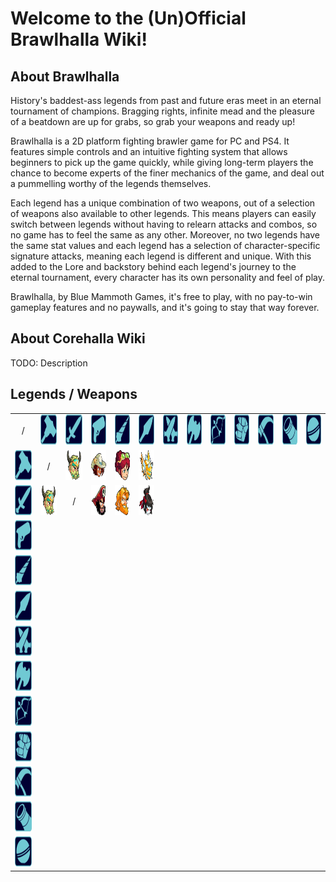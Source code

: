 # Welcome to the (Un)Official Brawlhalla Wiki!

## About Brawlhalla

History's baddest-ass legends from past and future eras meet in an eternal tournament of champions. Bragging rights, infinite mead and the pleasure of a beatdown are up for grabs, so grab your weapons and ready up!<br>

Brawlhalla is a 2D platform fighting brawler game for PC and PS4. It features simple controls and an intuitive fighting system that allows beginners to pick up the game quickly, while giving long-term players the chance to become experts of the finer mechanics of the game, and deal out a pummelling worthy of the legends themselves.<br>

Each legend has a unique combination of two weapons, out of a selection of weapons also available to other legends. This means players can easily switch between legends without having to relearn attacks and combos, so no game has to feel the same as any other. Moreover, no two legends have the same stat values and each legend has a selection of character-specific signature attacks, meaning each legend is different and unique. With this added to the Lore and backstory behind each legend's journey to the eternal tournament, every character has its own personality and feel of play.<br>

Brawlhalla, by Blue Mammoth Games, it's free to play, with no pay-to-win gameplay features and no paywalls, and it's going to stay that way forever.<br>

## About Corehalla Wiki

TODO: Description

## Legends / Weapons

<table style="text-align:center">
    <tr>
        <td>/</td>
        <td><img src="/assets/images/icons/weapons/Hammer.png" alt="Hammer" width="48px" height="48px"></td>
        <td><img src="/assets/images/icons/weapons/Sword.png" alt="Sword" width="48px" height="48px"></td>
        <td><img src="/assets/images/icons/weapons/Blasters.png" alt="Blasters" width="48px" height="48px"></td>
        <td><img src="/assets/images/icons/weapons/Rocket Lance.png" alt="Rocket Lance" width="48px" height="48px"></td>
        <td><img src="/assets/images/icons/weapons/Spear.png" alt="Spear" width="48px" height="48px"></td>
        <td><img src="/assets/images/icons/weapons/Katars.png" alt="Katars" width="48px" height="48px"></td>
        <td><img src="/assets/images/icons/weapons/Axe.png" alt="Axe" width="48px" height="48px"></td>
        <td><img src="/assets/images/icons/weapons/Bow.png" alt="Bow" width="48px" height="48px"></td>
        <td><img src="/assets/images/icons/weapons/Gauntlets.png" alt="Gauntlets" width="48px" height="48px"></td>
        <td><img src="/assets/images/icons/weapons/Scythe.png" alt="ScytheScythe" width="48px" height="48px"></td>
        <td><img src="/assets/images/icons/weapons/Cannon.png" alt="Cannon" width="48px" height="48px"></td>
        <td><img src="/assets/images/icons/weapons/Orb.png" alt="Orb" width="48px" height="48px"></td>
    </tr>
    <tr>
        <td><img src="/assets/images/icons/weapons/Hammer.png" alt="Hammer" width="48px" height="48px"></td>
        <td>/</td>
        <td><img src="/assets/images/icons/legends/bodvar.png" alt="Bodvar" width="48px" height="48px"></td>
        <td><img src="/assets/images/icons/legends/cassidy.png" alt="Cassidy" width="48px" height="48px"></td>
        <td><img src="/assets/images/icons/legends/scarlet.png" alt="Scarlet" width="48px" height="48px"></td>
        <td><img src="/assets/images/icons/legends/orion.png" alt="Orion" width="48px" height="48px"></td>
    </tr>
    <tr>
        <td><img src="/assets/images/icons/weapons/Sword.png" alt="Sword" width="48px" height="48px"></td>
        <td><img src="/assets/images/icons/legends/bodvar.png" alt="Bodvar" width="48px" height="48px"></td>
        <td>/</td>
        <td><img src="/assets/images/icons/legends/thatch.png" alt="Thatch" width="48px" height="48px"></td>
        <td><img src="/assets/images/icons/legends/sir roland.png" alt="Sir Roland" width="48px" height="48px"></td>
        <td><img src="/assets/images/icons/legends/hattori.png" alt="Hattori" width="48px" height="48px"></td>
    </tr>
    <tr>
        <td><img src="/assets/images/icons/weapons/Blasters.png" alt="Blasters" width="48px" height="48px"></td>
    </tr>
    <tr>
        <td><img src="/assets/images/icons/weapons/Rocket Lance.png" alt="Rocket Lance" width="48px" height="48px"></td>
    </tr>
    <tr>
        <td><img src="/assets/images/icons/weapons/Spear.png" alt="Spear" width="48px" height="48px"></td>
    </tr>
    <tr>
        <td><img src="/assets/images/icons/weapons/Katars.png" alt="Katars" width="48px" height="48px"></td>
    </tr>
    <tr>
        <td><img src="/assets/images/icons/weapons/Axe.png" alt="Axe" width="48px" height="48px"></td>
    </tr>
    <tr>
        <td><img src="/assets/images/icons/weapons/Bow.png" alt="Bow" width="48px" height="48px"></td>
    </tr>
    <tr>
        <td><img src="/assets/images/icons/weapons/Gauntlets.png" alt="Gauntlets" width="48px" height="48px"></td>
    </tr>
    <tr>
        <td><img src="/assets/images/icons/weapons/Scythe.png" alt="ScytheScythe" width="48px" height="48px"></td>
    </tr>
    <tr>
        <td><img src="/assets/images/icons/weapons/Cannon.png" alt="Cannon" width="48px" height="48px"></td>
    </tr>
    <tr>
        <td><img src="/assets/images/icons/weapons/Orb.png" alt="Orb" width="48px" height="48px"></td>
    </tr>
</table>